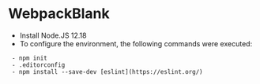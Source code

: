 # WebpackBlank

 - Install Node.JS 12.18
 - To configure the environment, the following commands were executed:

```
 - npm init
 - .editorconfig
 - npm install --save-dev [eslint](https://eslint.org/)
```
